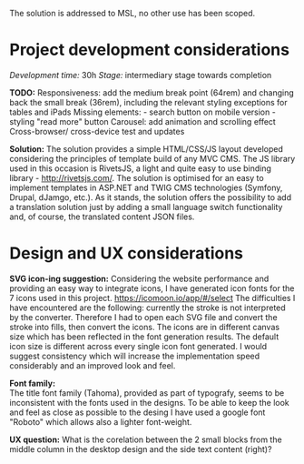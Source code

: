 The solution is addressed to MSL, no other use has been scoped.
    
# Project development considerations

_Development time:_ 30h
_Stage:_ intermediary stage towards completion

**TODO:**
Responsiveness: add the medium break point (64rem) and changing back the small break (36rem), including the relevant styling exceptions for tables and iPads
    Missing elements: 
        - search button on mobile version
        - styling "read more" button
    Carousel: add animation and scrolling effect
    Cross-browser/ cross-device test and updates
    
**Solution:**
The solution provides a simple HTML/CSS/JS layout developed considering the principles of template build of any MVC CMS. The JS library used in this occasion is RivetsJS, a light and quite easy to use binding library - http://rivetsjs.com/. 
The solution is optimised for an easy to implement templates in ASP.NET and TWIG CMS technologies (Symfony, Drupal, dJamgo, etc.). As it stands, the solution offers the possibility to add a translation solution just by adding a small language switch functionality and, of course, the translated content JSON files.
    
# Design and UX considerations
    
**SVG icon-ing suggestion:** 
Considering the website performance and providing an easy way to integrate icons, I have generated icon fonts for the 7 icons used in this project. https://icomoon.io/app/#/select
The difficulties I have encountered are the following: currently the stroke is not interpreted by the converter. Therefore I had to open each SVG file and convert the stroke into fills, then convert the icons. The icons are in different canvas size which has been reflected in the font generation results. The default icon size is different across every single icon font generated. I would suggest consistency which will increase the implementation speed considerably and an improved look and feel.
    
**Font family:**  
The title font family (Tahoma), provided as part of typografy, seems to be inconsistent with the fonts used in the designs. To be able to keep the look and feel as close as possible to the desing I have used a google font "Roboto" which allows also a lighter font-weight.
    
**UX question:** 
What is the corelation between the 2 small blocks from the middle column in the desktop design and the side text content (right)?
    
    
        

    
    